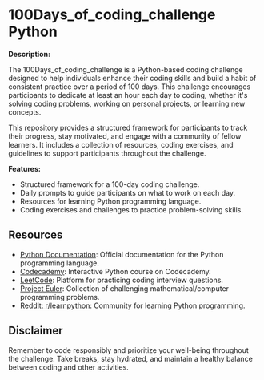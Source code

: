 # 100Days_of_coding_challenge Python

**Description:**

The 100Days_of_coding_challenge is a Python-based coding challenge designed to help individuals enhance their coding skills and build a habit of consistent practice over a period of 100 days. This challenge encourages participants to dedicate at least an hour each day to coding, whether it's solving coding problems, working on personal projects, or learning new concepts.

This repository provides a structured framework for participants to track their progress, stay motivated, and engage with a community of fellow learners. It includes a collection of resources, coding exercises, and guidelines to support participants throughout the challenge.

**Features:**
- Structured framework for a 100-day coding challenge.
- Daily prompts to guide participants on what to work on each day.
- Resources for learning Python programming language.
- Coding exercises and challenges to practice problem-solving skills.

## Resources

- [Python Documentation](https://docs.python.org/3/): Official documentation for the Python programming language.
- [Codecademy](https://www.codecademy.com/learn/learn-python-3): Interactive Python course on Codecademy.
- [LeetCode](https://leetcode.com/): Platform for practicing coding interview questions.
- [Project Euler](https://projecteuler.net/): Collection of challenging mathematical/computer programming problems.
- [Reddit: r/learnpython](https://www.reddit.com/r/learnpython/): Community for learning Python programming.


## Disclaimer

Remember to code responsibly and prioritize your well-being throughout the challenge. Take breaks, stay hydrated, and maintain a healthy balance between coding and other activities.

